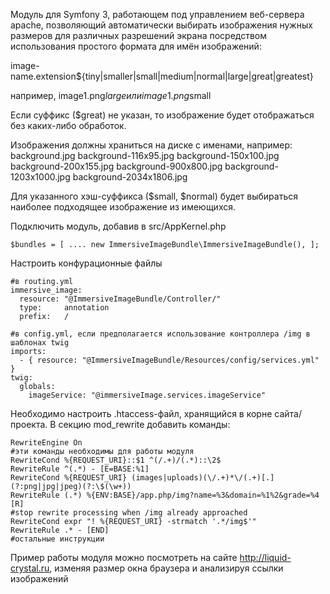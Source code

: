 Модуль для Symfony 3, работающем под управлением веб-сервера apache, позволяющий автоматически выбирать изображения нужных размеров для различных разрешений экрана посредством использования простого формата для имён изображений:

image-name.extension${tiny|smaller|small|medium|normal|large|great|greatest}

например, image1.png$large или image1.png$small

Если суффикс ($great) не указан, то изображение будет отображаться без каких-либо обработок.

Изображения должны храниться на диске с именами, например: 
background.jpg 
background-116x95.jpg 
background-150x100.jpg 
background-200x155.jpg 
background-900x800.jpg 
background-1203x1000.jpg 
background-2034x1806.jpg


Для указанного хэш-суффикса ($small, $normal) будет выбираться наиболее подходящее изображение из имеющихся.

Подключить модуль, добавив в src/AppKernel.php 

    $bundles = [ .... new ImmersiveImageBundle\ImmersiveImageBundle(), ];
    
Настроить конфурационные файлы

    #в routing.yml
    immersive_image:
      resource: "@ImmersiveImageBundle/Controller/"
      type:     annotation
      prefix:   /

    #в config.yml, если предполагается использование контроллера /img в шаблонах twig 
    imports:
      - { resource: "@ImmersiveImageBundle/Resources/config/services.yml" }
    twig:
      globals:
        imageService: "@immersiveImage.services.imageService"    

Необходимо настроить .htaccess-файл, хранящийся в корне сайта/проекта. В секцию mod_rewrite добавить команды:

    RewriteEngine On
    #эти команды необходимы для работы модуля
    RewriteCond %{REQUEST_URI}::$1 ^(/.+)/(.*)::\2$
    RewriteRule ^(.*) - [E=BASE:%1]
    RewriteCond %{REQUEST_URI} (images|uploads)(\/.+)*\/(.+)[.](?:png|jpg|jpeg)(?:\$(\w+))
    RewriteRule (.*) %{ENV:BASE}/app.php/img?name=%3&domain=%1%2&grade=%4 [R]
    #stop rewrite processing when /img already approached
    RewriteCond expr "! %{REQUEST_URI} -strmatch '.*/img$'"
    RewriteRule .* - [END]
    #остальные инструкции

Пример работы модуля можно посмотреть на сайте http://liquid-crystal.ru, изменяя размер окна браузера и анализируя ссылки изображений
